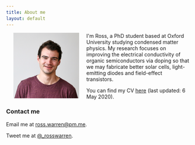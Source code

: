```yaml
---
title: About me
layout: default
---
```


<img src="/assets/imgs/ross-warren-photo2.png" alt="Ross Warren Photo" hspace="20" style="float:left;width:180px;height:180px;border:0;">

I'm Ross, a PhD student based at Oxford University studying condensed matter physics. My research focuses on improving the electrical conductivity of organic semiconductors via doping so that we may fabricate better solar cells, light-emitting diodes and field-effect transistors.

You can find my CV [here](/assets/pdfs/CV-RossWarren.pdf) (last updated: 6 May 2020).

### Contact me

Email me at [ross.warren@pm.me]("mailto:ross.warren@pm.me").

Tweet me at [@_rosswarren]("https://twitter.com/_rosswarren").